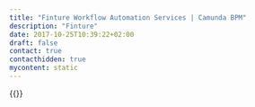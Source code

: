 ```yaml
---
title: "Finture Workflow Automation Services | Camunda BPM"
description: "Finture"
date: 2017-10-25T10:39:22+02:00
draft: false
contact: true
contacthidden: true
mycontent: static
---
```

{{<partner-single
company="Finture"
type="si"
website="https://www.finture.com/en/"
countrycode="PL"
city="Warsaw"
description="FINTURE is a dynamic and ambitious team that creates IT solutions corresponding with current market trends.WE BASE our solutions on a wide range of technologies and manufacturing tools, so that the targeted solutions match the IT environment of our clients.WE CARE about the right project communication, which in our opinion, is the foundation of achieving the intended business goals.WE SUPPORT OUR CUSTOMERS at every stage of the project, from the solution concept, the selection of the right tools and technologies, project planning, code development, testing to maintenance production and service support."
siregion="emea"
level="basic"
logo="//images.ctfassets.net/vpidbgnakfvf/6mPRAorEUPh0OmhdF9BB46/8f1600b77680d9ba8d3f75f5e64a32d3/finture_logo.png">}}